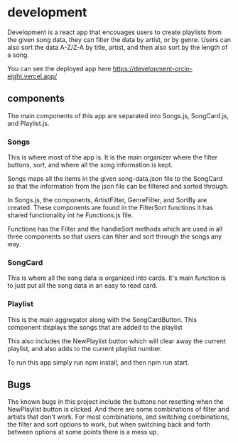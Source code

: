 # development
Development is a react app that encouages users to create playlists from the given song data, they can filter the data by artist, or by genre. Users can also sort the data A-Z/Z-A by title, artist, and then also sort by the length of a song. 

You can see the deployed app here https://development-orcin-eight.vercel.app/

## components
The main components of this app are separated into Songs.js, SongCard.js, and Playlist.js. 

### Songs
This is where most of the app is. It is the main organizer where the filter buttons, sort, and where all the song information is kept.

Songs maps all the items in the given song-data.json file to the SongCard so that the information from the json file can be filtered and sorted through. 

In Songs.js, the components, ArtistFilter, GenreFilter, and SortBy are created. These components are found in the FilterSort functions it has shared functionality int he Functions.js file.

Functions has the Filter and the handleSort methods which are used in all three components so that users can filter and sort through the songs any way. 

### SongCard
This is where all the song data is organized into cards. It's main function is to just put all the song data in an easy to read card.

### Playlist
This is the main aggregator along with the SongCardButton. This component displays the songs that are added to the playlist 

This also includes the NewPlaylist button which will clear away the current playlist, and also adds to the current playlist number.

To run this app simply run 
npm install, and then npm run start.

## Bugs
The known bugs in this project include the buttons not resetting when the NewPlaylist button is clicked. And there are some combinations of filter and artists that don't work. For most combinations, and switching combinations, the filter and sort options to work, but when switching back and forth between options at some points there is a mess up. 